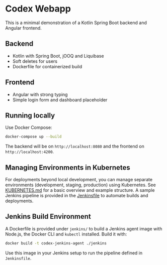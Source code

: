 # Codex Webapp

This is a minimal demonstration of a Kotlin Spring Boot backend and Angular frontend.

## Backend
- Kotlin with Spring Boot, jOOQ and Liquibase
- Soft deletes for users
- Dockerfile for containerized build

## Frontend
- Angular with strong typing
- Simple login form and dashboard placeholder

## Running locally

Use Docker Compose:

```bash
docker-compose up --build
```

The backend will be on `http://localhost:8080` and the frontend on `http://localhost:4200`.

## Managing Environments in Kubernetes

For deployments beyond local development, you can manage separate environments (development, staging, production) using Kubernetes. See [KUBERNETES.md](KUBERNETES.md) for a basic overview and example structure. A sample Jenkins pipeline is provided in the [Jenkinsfile](Jenkinsfile) to automate builds and deployments.

## Jenkins Build Environment

A Dockerfile is provided under `jenkins/` to build a Jenkins agent image with Node.js, the Docker CLI and `kubectl` installed. Build it with:

```bash
docker build -t codex-jenkins-agent ./jenkins
```

Use this image in your Jenkins setup to run the pipeline defined in `Jenkinsfile`.
